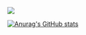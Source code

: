 ![](https://komarev.com/ghpvc/?username=gtrman97)

[![Anurag's GitHub stats](https://github-readme-stats.vercel.app/api?username=gtrman97&hide=stars,prs&show_icons=true&theme=react)](https://github.com/anuraghazra/github-readme-stats)
